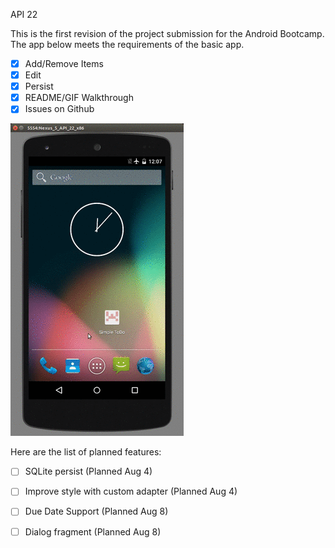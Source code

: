 API 22

This is the first revision of the project submission for the Android Bootcamp. The app below meets the requirements of the basic app. 
- [x] Add/Remove Items
- [x] Edit
- [x] Persist
- [x] README/GIF Walkthrough
- [x] Issues on Github

![demo gif](https://github.com/rtpavlovsk21/AndroidPrework/blob/master/figures/demo.gif)

Here are the list of planned features:
- [ ] SQLite persist (Planned Aug 4)
- [ ] Improve style with custom adapter (Planned Aug 4)
- [ ] Due Date Support (Planned Aug 8)
- [ ] Dialog fragment (Planned Aug 8) 


